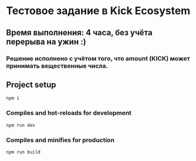 # Тестовое задание в Kick Ecosystem
## Время выполнения: 4 часа, без учёта перерыва на ужин :)
### Решение исполнено с учётом того, что amount (KICK) может принимать вещественные числа.

## Project setup
```
npm i
```

### Compiles and hot-reloads for development
```
npm run dev
```

### Compiles and minifies for production
```
npm run build
```
